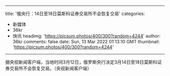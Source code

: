 
---
title: '俄央行：14日至18日莫斯科证券交易所不会恢复交易'
categories: 
 - 新媒体
 - 36kr
 - 快讯
headimg: 'https://picsum.photos/400/300?random=4244'
author: 36kr
comments: false
date: Sun, 13 Mar 2022 01:13:10 GMT
thumbnail: 'https://picsum.photos/400/300?random=4244'
---

<div>   
据央视新闻客户端，当地时间3月12日，俄罗斯央行决定3月14日至18日莫斯科证券交易所不会恢复交易。（央视新闻客户端）  
</div>
            